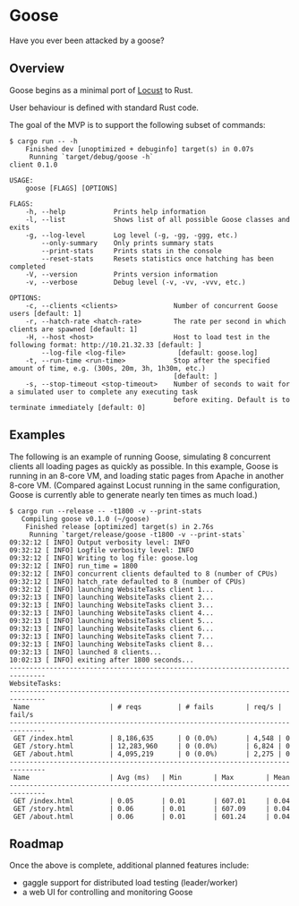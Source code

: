 # Goose

Have you ever been attacked by a goose?

## Overview

Goose begins as a minimal port of [Locust](https://locust.io/) to Rust.

User behaviour is defined with standard Rust code.

The goal of the MVP is to support the following subset of commands:

```
$ cargo run -- -h
    Finished dev [unoptimized + debuginfo] target(s) in 0.07s
     Running `target/debug/goose -h`
client 0.1.0

USAGE:
    goose [FLAGS] [OPTIONS]

FLAGS:
    -h, --help            Prints help information
    -l, --list            Shows list of all possible Goose classes and exits
    -g, --log-level       Log level (-g, -gg, -ggg, etc.)
        --only-summary    Only prints summary stats
        --print-stats     Prints stats in the console
        --reset-stats     Resets statistics once hatching has been completed
    -V, --version         Prints version information
    -v, --verbose         Debug level (-v, -vv, -vvv, etc.)

OPTIONS:
    -c, --clients <clients>              Number of concurrent Goose users [default: 1]
    -r, --hatch-rate <hatch-rate>        The rate per second in which clients are spawned [default: 1]
    -H, --host <host>                    Host to load test in the following format: http://10.21.32.33 [default: ]
        --log-file <log-file>             [default: goose.log]
    -t, --run-time <run-time>            Stop after the specified amount of time, e.g. (300s, 20m, 3h, 1h30m, etc.)
                                         [default: ]
    -s, --stop-timeout <stop-timeout>    Number of seconds to wait for a simulated user to complete any executing task
                                         before exiting. Default is to terminate immediately [default: 0]
```

## Examples

The following is an example of running Goose, simulating 8 concurrent clients all loading pages as quickly as possible. In this example, Goose is running in an 8-core VM, and loading static pages from Apache in another 8-core VM. (Compared against Locust running in the same configuration, Goose is currently able to generate nearly ten times as much load.)

```
$ cargo run --release -- -t1800 -v --print-stats
   Compiling goose v0.1.0 (~/goose)
    Finished release [optimized] target(s) in 2.76s
     Running `target/release/goose -t1800 -v --print-stats`
09:32:12 [ INFO] Output verbosity level: INFO
09:32:12 [ INFO] Logfile verbosity level: INFO
09:32:12 [ INFO] Writing to log file: goose.log
09:32:12 [ INFO] run_time = 1800
09:32:12 [ INFO] concurrent clients defaulted to 8 (number of CPUs)
09:32:12 [ INFO] hatch_rate defaulted to 8 (number of CPUs)
09:32:12 [ INFO] launching WebsiteTasks client 1...
09:32:13 [ INFO] launching WebsiteTasks client 2...
09:32:13 [ INFO] launching WebsiteTasks client 3...
09:32:13 [ INFO] launching WebsiteTasks client 4...
09:32:13 [ INFO] launching WebsiteTasks client 5...
09:32:13 [ INFO] launching WebsiteTasks client 6...
09:32:13 [ INFO] launching WebsiteTasks client 7...
09:32:13 [ INFO] launching WebsiteTasks client 8...
09:32:13 [ INFO] launched 8 clients...
10:02:13 [ INFO] exiting after 1800 seconds...
-------------------------------------------------------------------------------
WebsiteTasks:
-------------------------------------------------------------------------------
 Name                    | # reqs         | # fails        | req/s | fail/s
-------------------------------------------------------------------------------
 GET /index.html         | 8,186,635      | 0 (0.0%)       | 4,548 | 0    
 GET /story.html         | 12,283,960     | 0 (0.0%)       | 6,824 | 0    
 GET /about.html         | 4,095,219      | 0 (0.0%)       | 2,275 | 0    
-------------------------------------------------------------------------------
 Name                    | Avg (ms)   | Min        | Max        | Mean      
-------------------------------------------------------------------------------
 GET /index.html         | 0.05       | 0.01       | 607.01     | 0.04      
 GET /story.html         | 0.06       | 0.01       | 607.09     | 0.04      
 GET /about.html         | 0.06       | 0.01       | 601.24     | 0.04      
```

## Roadmap

Once the above is complete, additional planned features include:
 - gaggle support for distributed load testing (leader/worker)
 - a web UI for controlling and monitoring Goose
